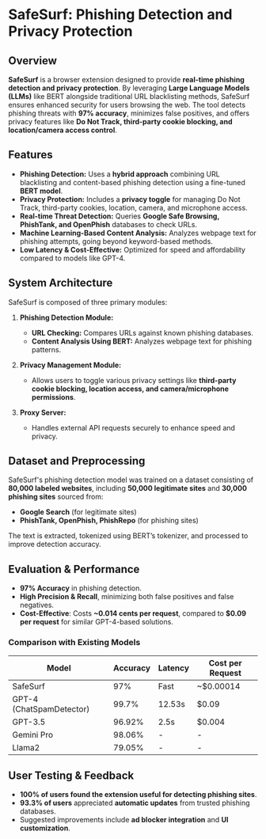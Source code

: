 # SafeSurf: Phishing Detection and Privacy Protection

## Overview

**SafeSurf** is a browser extension designed to provide **real-time phishing detection and privacy protection**. By leveraging **Large Language Models (LLMs)** like BERT alongside traditional URL blacklisting methods, SafeSurf ensures enhanced security for users browsing the web. The tool detects phishing threats with **97% accuracy**, minimizes false positives, and offers privacy features like **Do Not Track, third-party cookie blocking, and location/camera access control**.

## Features

- **Phishing Detection:** Uses a **hybrid approach** combining URL blacklisting and content-based phishing detection using a fine-tuned **BERT model**.
- **Privacy Protection:** Includes a **privacy toggle** for managing Do Not Track, third-party cookies, location, camera, and microphone access.
- **Real-time Threat Detection:** Queries **Google Safe Browsing, PhishTank, and OpenPhish** databases to check URLs.
- **Machine Learning-Based Content Analysis:** Analyzes webpage text for phishing attempts, going beyond keyword-based methods.
- **Low Latency & Cost-Effective:** Optimized for speed and affordability compared to models like GPT-4.

## System Architecture

SafeSurf is composed of three primary modules:

1. **Phishing Detection Module:**
   - **URL Checking:** Compares URLs against known phishing databases.
   - **Content Analysis Using BERT:** Analyzes webpage text for phishing patterns.

2. **Privacy Management Module:**
   - Allows users to toggle various privacy settings like **third-party cookie blocking, location access, and camera/microphone permissions**.

3. **Proxy Server:**
   - Handles external API requests securely to enhance speed and privacy.

## Dataset and Preprocessing

SafeSurf's phishing detection model was trained on a dataset consisting of **80,000 labeled websites**, including **50,000 legitimate sites** and **30,000 phishing sites** sourced from:

- **Google Search** (for legitimate sites)
- **PhishTank, OpenPhish, PhishRepo** (for phishing sites)

The text is extracted, tokenized using BERT’s tokenizer, and processed to improve detection accuracy.

## Evaluation & Performance

- **97% Accuracy** in phishing detection.
- **High Precision & Recall**, minimizing both false positives and false negatives.
- **Cost-Effective**: Costs **~0.014 cents per request**, compared to **$0.09 per request** for similar GPT-4-based solutions.

### Comparison with Existing Models

| Model           | Accuracy | Latency | Cost per Request |
|---------------|----------|---------|-----------------|
| SafeSurf      | 97%      | Fast    | ~$0.00014      |
| GPT-4 (ChatSpamDetector) | 99.7%   | 12.53s  | $0.09          |
| GPT-3.5       | 96.92%   | 2.5s    | $0.004         |
| Gemini Pro    | 98.06%   | -       | -              |
| Llama2        | 79.05%   | -       | -              |

## User Testing & Feedback

- **100% of users found the extension useful for detecting phishing sites**.
- **93.3% of users** appreciated **automatic updates** from trusted phishing databases.
- Suggested improvements include **ad blocker integration** and **UI customization**.




